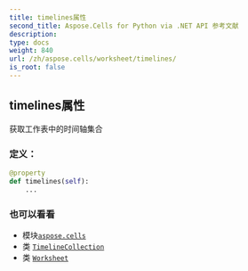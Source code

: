 ```yaml
---
title: timelines属性
second_title: Aspose.Cells for Python via .NET API 参考文献
description:
type: docs
weight: 840
url: /zh/aspose.cells/worksheet/timelines/
is_root: false
---
```

## timelines属性

获取工作表中的时间轴集合
### 定义：
```python
@property
def timelines(self):
    ...
```

### 也可以看看
* 模块[`aspose.cells`](../../)
* 类 [`TimelineCollection`](/cells/python-net/zh/aspose.cells.timelines/timelinecollection)
* 类 [`Worksheet`](/cells/python-net/zh/aspose.cells/worksheet)
